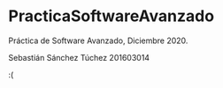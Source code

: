 # PracticaSoftwareAvanzado
Práctica de Software Avanzado, Diciembre 2020.

Sebastián Sánchez Túchez
201603014

:(
